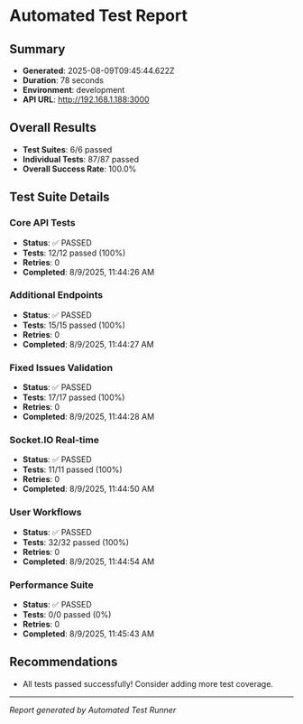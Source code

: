 # Automated Test Report

## Summary
- **Generated**: 2025-08-09T09:45:44.622Z
- **Duration**: 78 seconds
- **Environment**: development
- **API URL**: http://192.168.1.188:3000

## Overall Results
- **Test Suites**: 6/6 passed
- **Individual Tests**: 87/87 passed
- **Overall Success Rate**: 100.0%

## Test Suite Details


### Core API Tests
- **Status**: ✅ PASSED
- **Tests**: 12/12 passed (100%)
- **Retries**: 0
- **Completed**: 8/9/2025, 11:44:26 AM

### Additional Endpoints
- **Status**: ✅ PASSED
- **Tests**: 15/15 passed (100%)
- **Retries**: 0
- **Completed**: 8/9/2025, 11:44:27 AM

### Fixed Issues Validation
- **Status**: ✅ PASSED
- **Tests**: 17/17 passed (100%)
- **Retries**: 0
- **Completed**: 8/9/2025, 11:44:28 AM

### Socket.IO Real-time
- **Status**: ✅ PASSED
- **Tests**: 11/11 passed (100%)
- **Retries**: 0
- **Completed**: 8/9/2025, 11:44:50 AM

### User Workflows
- **Status**: ✅ PASSED
- **Tests**: 32/32 passed (100%)
- **Retries**: 0
- **Completed**: 8/9/2025, 11:44:54 AM

### Performance Suite
- **Status**: ✅ PASSED
- **Tests**: 0/0 passed (0%)
- **Retries**: 0
- **Completed**: 8/9/2025, 11:45:43 AM


## Recommendations
- All tests passed successfully! Consider adding more test coverage.

---
*Report generated by Automated Test Runner*
